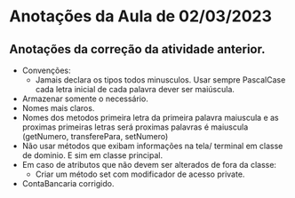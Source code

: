 # Anotações da Aula de 02/03/2023

## Anotações da correção da atividade anterior.
 - Convenções:
   - Jamais declara os tipos todos minusculos. Usar sempre PascalCase cada letra inicial de cada palavra dever ser maiúscula.
 - Armazenar somente o necessário.
 - Nomes mais claros.
 - Nomes dos metodos primeira letra da primeira palavra maiuscula e as proximas primeiras letras será proximas palavras é maiuscula (getNumero, transferePara, setNumero)
 - Não usar métodos que exibam informações na tela/ terminal em classe de dominio. E sim em classe principal.
 - Em caso de atributos que não devem ser alterados de fora da classe:
   - Criar um método set com modificador de acesso private.
 - ContaBancaria corrigido.